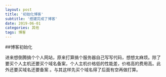 ```yaml
---
layout: post
title: '初始化博客'
subtitle: '搭建完成了博客'
date: 2019-06-01
categories: 其他
tags: 博客
---
```


##博客初始化

进来想倒腾搞个个人网站，原来打算搞个服务器自己写写代码，想想太麻烦。除了要买个人主机还要买个域名备案，个人主机价格低的性能差，价格高的费用高。此外还要买域名还要备案
。与其这样先买个域名得了后面有空再做打算。